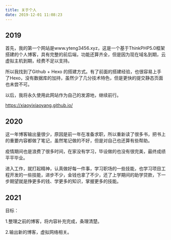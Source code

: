 ```yaml
---
title: 关于个人
date: 2019-12-01 11:08:23
---
```



## 2019

首先，我的第一个网站是www.yteng3456.xyz，这是一个基于ThinkPHP5.0框架搭建的个人博客，具有完整的前后端，功能还算齐全，但是因为现在域名到期，云虚拟主机到期，经费不足以支持。

所以我找到了Github + Hexo 的搭建方式。有了前面的搭建经验，也很容易上手了Hexo，没有数据库的加持，虽然少了几分技术特色，但是更快的提交静态页面也未尝不可。

以后，我将永久使用此网站作为自己的发源地，继续前行。

https://xiaoyixiaoyang.github.io/


## 2020

这一年博客输出量很少，原因是前一年在准备求职，所以重新读了很多书，把书上的重要内容都做了笔记，虽然笔记做的不好，但是对自己也还算有些帮助。

疫情期间也是浪费了很多时间，在家没有学习，毕设做的也没有很完美，最终成绩平平毕业。

进入工作，就打起精神，认真做好每一件事，学习职场的一些技能，也学习项目工程开发的一些技能，进步不少，金钱也拿了不少，还了上学期间的助学贷款，下一步期望就是挣更多的钱、学更多的知识，掌握更多的技能。



## 2021

目标：

1.整理之前的博客，将内容补充完成，条理清楚。

2.输出新的博客，虚拟网络相关。